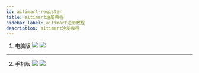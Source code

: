 ```yaml
---
id: aitimart-register
title: aitimart注册教程
sidebar_label: aitimart注册教程
description: aitimart注册教程
---
```

1. 电脑版
![](https://pic.imgdb.cn/item/66f1ee4df21886ccc0410538.jpg)
![](https://pic.imgdb.cn/item/66f1fe9df21886ccc049ce01.jpg)

--------------

2. 手机版
![](https://pic.imgdb.cn/item/66f1ee71f21886ccc04119f5.jpg)
![](https://pic.imgdb.cn/item/66f1fdfbf21886ccc0496ad2.jpg)



